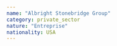 ```yaml
---
name: "Albright Stonebridge Group"
category: private_sector
nature: "Entreprise"
nationality: USA
---
```

    